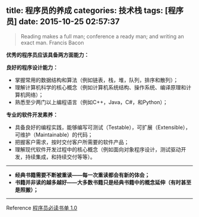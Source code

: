 title: 程序员的养成
categories: 技术栈
tags: [程序员]
date: 2015-10-25 02:57:37
---
> Reading makes a full man; conference a ready man; and writing an exact
> man. Francis Bacon

**优秀的程序员应该具备两方面能力：**

**良好的程序设计能力：** 

 - 掌握常用的数据结构和算法（例如链表，栈，堆，队列，排序和散列）；
 - 理解计算机科学的核心概念（例如计算机系统结构、操作系统、编译原理和计算机网络）；
 - 熟悉至少两门以上编程语言（例如C++，Java，C#，和Python）；

**专业的软件开发素养：** 

 - 具备良好的编程实践，能够编写可测试（Testable），可扩展（Extensible），可维护（Maintainable）的代码；
 - 把握客户需求，按时交付客户所需要的软件产品；
 - 理解现代软件开发过程中的核心概念（例如面向对象程序设计，测试驱动开发，持续集成，和持续交付等等）。


----------

 - **经典书籍需要不断被重读——每一次重读都会有新的体会；**
 - **书籍并非读的越多越好——大多数书籍只是经典书籍中的概念延伸（有时甚至是照搬）；**


----------
 Reference [程序员必读书单 1.0][1]


  [1]: http://lucida.me/blog/developer-reading-list/
